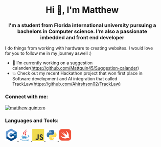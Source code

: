 <h1 align="center">Hi 👋, I'm Matthew</h1>
<h3 align="center">I'm a student from Florida international university pursuing a bachelors in Computer science. I'm also a passionate imbedded and front end developer</h3>

<p>I do things from working with hardware to creating websites. I would love for you to follow me in my journey aswell :)</p>

- 🔭 I’m currently working on a suggestion calander(https://github.com/Mattquin45/Suggestion-calander)
- 💥 Check out my recent Hackathon project that won first place in Software development and AI integration that called TrackLaw(https://github.com/Ahirshson02/TrackLaw) 

<h3 align="left">Connect with me:</h3>
<p align="left">
<a href="https://linkedin.com/in/matthew-quin" target="blank"><img align="center" src="https://raw.githubusercontent.com/rahuldkjain/github-profile-readme-generator/master/src/images/icons/Social/linked-in-alt.svg" alt="matthew quintero" height="30" width="40" /></a>
</p>

<h3 align="left">Languages and Tools:</h3>
<p align="left"> <a href="https://www.w3schools.com/cpp/" target="_blank" rel="noreferrer"> <img src="https://raw.githubusercontent.com/devicons/devicon/master/icons/cplusplus/cplusplus-original.svg" alt="cplusplus" width="40" height="40"/> </a> <a href="https://www.java.com" target="_blank" rel="noreferrer"> <img src="https://raw.githubusercontent.com/devicons/devicon/master/icons/java/java-original.svg" alt="java" width="40" height="40"/> </a> <a href="https://developer.mozilla.org/en-US/docs/Web/JavaScript" target="_blank" rel="noreferrer"> <img src="https://raw.githubusercontent.com/devicons/devicon/master/icons/javascript/javascript-original.svg" alt="javascript" width="40" height="40"/> </a> <a href="https://www.python.org" target="_blank" rel="noreferrer"> <img src="https://raw.githubusercontent.com/devicons/devicon/master/icons/python/python-original.svg" alt="python" width="40" height="40"/> </a> <a href="https://developer.apple.com/swift/" target="_blank" rel="noreferrer"> <img src="https://raw.githubusercontent.com/devicons/devicon/master/icons/swift/swift-original.svg" alt="swift" width="40" height="40"/> </a> </p>
